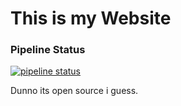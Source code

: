 # This is my Website

### Pipeline Status

[![pipeline status](http://gitlab.pabler.de/Fl0exe/website/badges/master/pipeline.svg)](http://gitlab.pabler.de/Fl0exe/website/-/commits/master)

Dunno its open source i guess.